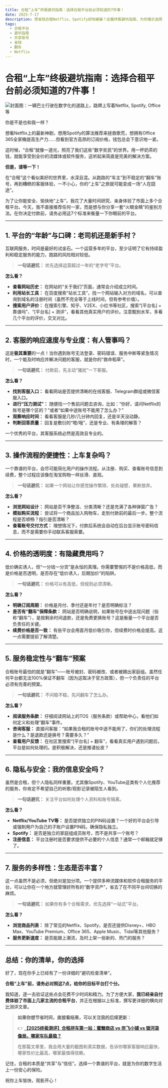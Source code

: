 ```yaml
---
title: 合租“上车”终极避坑指南：选择合租平台前必须知道的7件事！
date: 2025-7-17
description: 想省钱合租Netflix、Spotify却怕被骗？这篇终极避坑指南，为你揭示选择合租平台前必须知道的7个关键点。从客服、价格到“翻车”预案，教你轻松鉴别，找到最靠谱、最安全的“车队”，安心享受数字生活。
tags:
  - 合租平台
  - 避坑指南
  - 共享账号
  - 省钱
  - 翻车
  - Netflix
---
```

# 合租“上车”终极避坑指南：选择合租平台前必须知道的7件事！

![封面图：一辆巴士行驶在数字化的道路上，路牌上写着Netflix, Spotify, Office等](/daba.png)

你是不是也和我一样？

想看Netflix上的最新神剧，想用Spotify的算法推荐来拯救歌荒，想拥有Office 365全家桶提高生产力……但看到官方高昂的订阅价格，钱包总会下意识地一紧。

这时候，“合租”就像一道光，照亮了我们这些“数字贫民”的世界。用一杯奶茶的钱，就能享受到全价的流媒体或软件服务，这听起来简直是完美的解决方案。

**但是，请等一下！**

在“合租”这个看似美好的世界里，水深且混。从跑路的“车主”到不稳定的“翻车”账号，再到糟糕的客服体验，一不小心，你的“上车”之旅就可能变成一场“人在囧途”。

为了让你能安全、愉快地“上车”，我花了大量时间研究、亲身体验了市面上多个合租平台。今天，我不直接推荐任何一家，而是想与你分享一套“火眼金睛”的鉴别方法。在你决定付款前，请务必用这7个标准来衡量一下你眼前的平台。

---

## 1. 平台的“年龄”与口碑：老司机还是新手村？

互联网服务，时间是最好的试金石。一个运营多年的平台，至少证明了它有持续盈利和稳定服务的能力，跑路的风险相对较低。

> **一句话避坑：** 优先选择运营超过一年的“老字号”平台。

**怎么看？**
*   **查看网站历史：** 在网站的“关于我们”页面，通常会介绍成立时间。
*   **利用站长工具：** 在百度搜索“站长工具”，找一个网站输入对方的域名，可以查询到域名的注册时间（虽然不完全等于上线时间，但有参考价值）。
*   **搜索用户评价：** 在搜索引擎、知乎、V2EX、小红书等社区，搜索“[平台名] + 靠谱吗”、“[平台名] + 测评”，看看其他真实用户的评价。注意甄别水军，多看几个平台的评价，交叉对比。

---

## 2. 客服的响应速度与专业度：有人管事吗？

这是**极其重要**的一点！当你遇到账号无法登录、密码错误、服务中断等紧急情况时，一个能及时响应并解决问题的客服，就是你的“救命稻草”。

> **一句话避坑：** 付款前，先主动“骚扰”一下客服。

**怎么看？**
*   **找到客服入口：** 看看网站是否提供清晰的在线客服、Telegram群组或微信客服入口。
*   **进行“压力测试”：** 随便找一个售前问题去咨询，比如：“你好，请问Netflix的账号是哪个区的？”或者“如果中途账号不能用了怎么办？”
*   **观察响应时间：** 看看客服是几秒/几分钟内回复，还是半天没动静。
*   **判断回答质量：** 回复是敷衍的“嗯/哦”，还是专业、有条理的解答？

一个优秀的平台，其客服系统必然是高效且专业的。

---

## 3. 操作流程的便捷性：上车复杂吗？

一个靠谱的平台，会尽可能简化用户的操作流程。从注册、购买、查看账号信息到续费，整个过程应该像在淘宝购物一样丝滑、直观。

> **一句话避坑：** 如果一个网站让你感觉操作繁琐、处处碰壁，果断放弃。

**怎么看？**
*   **浏览网站设计：** 网站是否干净整洁、分类清晰？还是充满了各种弹窗广告？
*   **模拟购买流程：** 尝试将一个商品加入购物车，走到付款前的最后一步。整个流程是否顺畅？指引是否清晰？
*   **查看账号交付方式：** 理想情况下，付款后系统会自动在后台显示账号密码信息，而不是需要你手动联系客服索要。

---

## 4. 价格的透明度：有隐藏费用吗？

低价确实诱人，但“一分钱一分货”是永恒的真理。你需要警惕的不是价格高低，而是价格是否透明，是否存在“低价诱入，后期加价”的陷阱。

> **一句话避坑：** 价格可以有高低，但规则必须清晰。

**怎么看？**
*   **明确订阅周期：** 价格是月付、季付还是年付？是否明确标注？
*   **是否有“翻车”保障条款：** 网站是否明确说明，如果账号在中途出现问题（俗称“翻车”），是按剩余时间退款，还是免费更换账号？这是衡量一个平台是否负责任的关键。
*   **续费价格是否一致：** 有些平台会用首月低价吸引你，但续费时价格会提高。这一点需要提前了解清楚。

---

## 5. 服务稳定性与“翻车”预案

合租账号最怕的就是“翻车”——账号被封、密码被改、或者被踢出家庭组。虽然任何平台都无法100%保证不翻车（因为这取决于官方政策），但一个负责任的平台必须有完善的预案。

> **一句话避坑：** 不问稳不稳，先问翻车了怎么办。

**怎么看？**
*   **阅读服务条款：** 仔细阅读网站上的TOS（服务条款）或帮助中心，看他们如何定义和处理“翻车”事件。
*   **咨询客服：** 直接问客服：“如果我合租的账号中途不能用了，你们的处理流程是什么？是退款还是换号？需要多久？”
*   **查看用户反馈：** 在社区里搜索“[平台名] + 翻车”，看看真实用户遇到问题后，平台是如何处理的。是积极解决，还是推诿扯皮？

---

## 6. 隐私与安全：我的信息安全吗？

虽然是合租，但个人隐私同样重要。尤其像Spotify、YouTube这类有个人化推荐的服务，你肯定不希望自己的听歌/观影记录被陌生人看到。

> **一句话避坑：** 关注平台如何处理个人资料和账号隔离。

**怎么看？**
*   **Netflix/YouTube TV等：** 是否提供独立的PIN码设置？一个好的平台会引导或强制用户为自己的子账户设置PIN码，确保隐私独立。
*   **Spotify：** 是否是独立的家庭组成员账号，而不是共享一个账号？
*   **注册信息：** 平台注册时是否要求提供不必要的个人信息？通常一个邮箱就足够了。

---

## 7. 服务的多样性：生态是否丰富？

这一点虽然不是必须，但绝对是加分项。一个提供多种流媒体和软件合租服务的平台，可以让你在一个地方就管理好所有的“数字资产”，省去了在不同平台间切换的麻烦。

> **一句话避坑：** 如果你有多个合租需求，优先选择“一站式”平台。

**怎么看？**
*   **浏览商品列表：** 除了常见的Netflix、Spotify，是否还提供Disney+、HBO Max、YouTube Premium、Office 365、Apple Music、Tidal等其他服务？
*   **服务更新速度：** 是否能跟上潮流，及时上架一些新的、热门的服务？

---

## 总结：你的清单，你的选择

好了，现在你手上已经有了一份详细的“避坑检查清单”。

**合租“上车”前，请务必对照这7点，给你的目标平台打个分。**

我知道，逐一去验证这些点会花费不少时间和精力。为了方便大家，**我已经亲自付费体验了市面上几家主流的合租平台**，并正在根据以上标准，撰写更详细的横向对比测评文章。

> **如果你想节省时间，直接看结果，可以关注我的后续更新：**
>
> 👉 **[【2025终极测评】合租拼车第一站：蜜糖商店 vs 奈飞小铺 vs 银河录像局，哪家车队最稳？](/bidu-tuijian)**
>
> 在那篇文章里，我会用大量的截图和真实数据，告诉你哪家客服响应最快，哪家性价比最高，哪家最值得信赖。

记住，合租的本质是“共享”与“信任”。选择一个靠谱的平台，就是为你的数字生活上一份安心的保险。

祝你上车愉快，观影开心！

